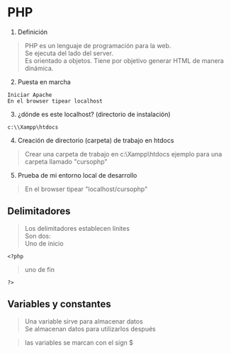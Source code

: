 # PHP 

  1. Definición
  
> PHP es un lenguaje de programación para la web.  
> Se ejecuta del lado del server.    
> Es orientado a objetos.
> Tiene por objetivo generar HTML de manera dinámica.


  2. Puesta en marcha
  
    Iniciar Apache  
    En el browser tipear localhost
    
  3. ¿dónde es este localhost? (directorio de instalación)
 
    c:\\Xampp\htdocs
    
  4. Creación de directorio (carpeta) de trabajo en htdocs
  
> Crear una carpeta de trabajo en c:\\Xampp\htdocs
> ejemplo para una carpeta llamado "cursophp"

  5. Prueba de mi entorno local de desarrollo
  
> En el browser tipear "localhost/cursophp"


## Delimitadores

> Los delimitadores establecen línites  
> Son dos:   
> Uno de inicio
    
    <?php
  
> uno de fin 

    ?>
    
## Variables y constantes

> Una variable sirve para almacenar datos  
> Se almacenan datos para utilizarlos después

> las variables se marcan con el sign $

 